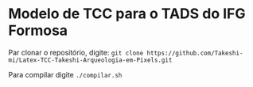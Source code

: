 # Modelo de TCC para o TADS do IFG Formosa

Par clonar o repositório, digite: `git clone https://github.com/Takeshi-mi/Latex-TCC-Takeshi-Arqueologia-em-Pixels.git`

Para compilar digite `./compilar.sh`
